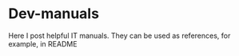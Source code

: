 # Dev-manuals
Here I post helpful IT manuals. They can be used as references, for example, in README
